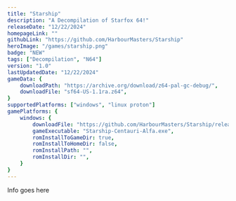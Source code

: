 ```yaml
---
title: "Starship"
description: "A Decompilation of Starfox 64!"
releaseDate: "12/22/2024"
homepageLink: ""
githubLink: "https://github.com/HarbourMasters/Starship"
heroImage: "/games/starship.png"
badge: "NEW"
tags: ["Decompilation", "N64"]
version: "1.0"
lastUpdatedDate: "12/22/2024"
gameData: {
    downloadPath: "https://archive.org/download/z64-pal-gc-debug/",
    downloadFile: "sf64-US-1.1ra.z64",
}
supportedPlatforms: ["windows", "linux proton"]
gamePlatforms: {
    windows: {
        downloadFile: "https://github.com/HarbourMasters/Starship/releases/download/v1.0.0/Starship-Centauri-Alfa-Windows.zip",
        gameExecutable: "Starship-Centauri-Alfa.exe",
        romInstallToGameDir: true,
        romInstallToHomeDir: false,
        romInstallPath: "",
        romInstallDir: "",
    }
}
---
```


Info goes here